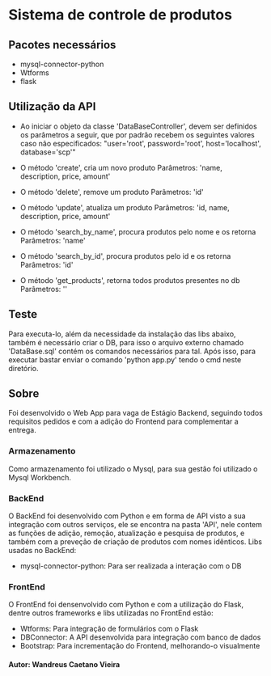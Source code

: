 # Sistema de controle de produtos

## Pacotes necessários
 - mysql-connector-python
 - Wtforms
 - flask

## Utilização da API
 - Ao iniciar o objeto da classe 'DataBaseController', devem ser definidos os parâmetros a seguir, que por padrão recebem os seguintes valores caso não especificados:
"user='root', password='root', host='localhost', database='scp'"

 - O método 'create', cria um novo produto
 Parâmetros: 'name, description, price, amount'

  - O método 'delete', remove um produto
 Parâmetros: 'id'

  - O método 'update', atualiza um produto
 Parâmetros: 'id, name, description, price, amount'

   - O método 'search_by_name', procura produtos pelo nome e os retorna
 Parâmetros: 'name'

 - O método 'search_by_id', procura produtos pelo id e os retorna
 Parâmetros: 'id'

  - O método 'get_products', retorna todos produtos presentes no db
 Parâmetros: ''

## Teste
Para executa-lo, além da necessidade da instalação das libs abaixo, também é necessário criar o DB, para isso o arquivo externo chamado 'DataBase.sql'
contém os comandos necessários para tal.
Após isso, para executar bastar enviar o comando 'python app.py' tendo o
cmd neste diretório.

## Sobre
Foi desenvolvido o Web App para vaga de Estágio Backend,
seguindo todos requisitos pedidos e com a adição do Frontend para
complementar a entrega.

### Armazenamento
Como armazenamento foi utilizado o Mysql, para sua gestão foi utilizado
o Mysql Workbench.

### BackEnd
O BackEnd foi desenvolvido com Python e em forma de API visto a sua integração com
outros serviços, ele se encontra na pasta 'API', nele contem as funções
de adição, remoção, atualização e pesquisa de produtos, e também com a
preveção de criação de produtos com nomes idênticos.
Libs usadas no BackEnd:

- mysql-connector-python: Para ser realizada a interação com o DB

### FrontEnd
O FrontEnd foi densenvolvido com Python e com a utilização do Flask,
dentre outros frameworks e libs utilizadas no FrontEnd estão:

- Wtforms:  Para integração de formulários com o Flask
- DBConnector: A API desenvolvida para integração com banco de dados
- Bootstrap: Para incrementação do Frontend, melhorando-o visualmente

#### Autor: Wandreus Caetano Vieira